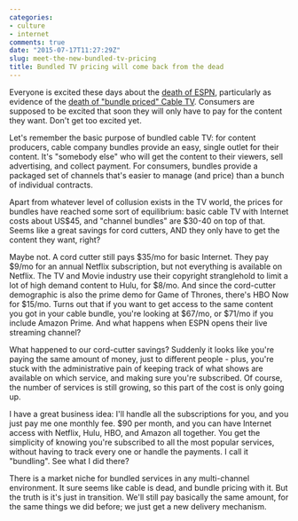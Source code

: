 ```yaml
---
categories:
- culture
- internet
comments: true
date: "2015-07-17T11:27:29Z"
slug: meet-the-new-bundled-tv-pricing
title: Bundled TV pricing will come back from the dead
---
```

Everyone is excited these days about the [death of ESPN](https://500ish.com/the-9-bullet-points-of-doom-for-espn-a692d0f48182), particularly as evidence of the [death of "bundle priced" Cable TV](http://www.thefiscaltimes.com/2015/03/12/Long-Slow-Death-Cable-Just-Reached-Tipping-Point). Consumers are supposed to be excited that soon they will only have to pay for the content they want. Don't get too excited yet.

Let's remember the basic purpose of bundled cable TV: for content producers, cable company bundles provide an easy, single outlet for their content. It's "somebody else" who will get the content to their viewers, sell advertising, and collect payment. For consumers, bundles provide a packaged set of channels that's easier to manage (and price) than a bunch of individual contracts. 

Apart from whatever level of collusion exists in the TV world, the prices for bundles have reached some sort of equilibrium: basic cable TV with Internet costs about US$45, and "channel bundles" are $30-40 on top of that. Seems like a great savings for cord cutters, AND they only have to get the content they want, right?

Maybe not. A cord cutter still pays $35/mo for basic Internet. They pay $9/mo for an annual Netflix subscription, but not everything is available on Netflix. The TV and Movie industry use their copyright stranglehold to limit a lot of high demand content to Hulu, for $8/mo. And since the cord-cutter demographic is also the prime demo for Game of Thrones, there's HBO Now for $15/mo. Turns out that if you want to get access to the same content you got in your cable bundle, you're looking at $67/mo, or $71/mo if you include Amazon Prime. And what happens when ESPN opens their live streaming channel?

What happened to our cord-cutter savings? Suddenly it looks like you're paying the same amount of money, just to different people - plus, you're stuck with the administrative pain of keeping track of what shows are available on which service, and making sure you're subscribed. Of course, the number of services is still growing, so this part of the cost is only going up.

I have a great business idea: I'll handle all the subscriptions for you, and you just pay me one monthly fee. $90 per month, and you can have Internet access with Netflix, Hulu, HBO, and Amazon all together. You get the simplicity of knowing you're subscribed to all the most popular services, without having to track every one or handle the payments. I call it "bundling". See what I did there?

There is a market niche for bundled services in any multi-channel environment. It sure seems like cable is dead, and bundle pricing with it. But the truth is it's just in transition. We'll still pay basically the same amount, for the same things we did before; we just get a new delivery mechanism.
